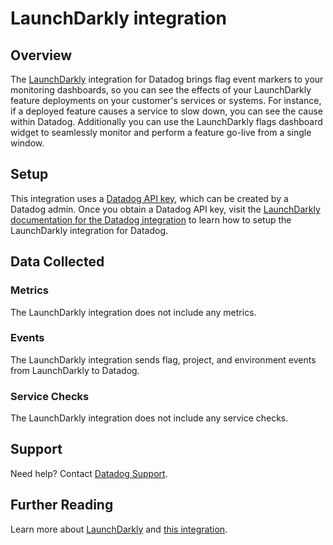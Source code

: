 # LaunchDarkly integration

## Overview


The [LaunchDarkly][1] integration for Datadog brings flag event markers to your monitoring dashboards, so you can see the effects of your LaunchDarkly feature deployments on your customer's services or systems. For instance, if a deployed feature causes a service to slow down, you can see the cause within Datadog. Additionally you can use the LaunchDarkly flags dashboard widget to seamlessly monitor and perform a feature go-live from a single window. 

## Setup

This integration uses a [Datadog API key][2], which can be created by a Datadog admin. Once you obtain a Datadog API key, visit the [LaunchDarkly documentation for the Datadog integration][3] to learn how to setup the LaunchDarkly integration for Datadog.


## Data Collected

### Metrics

The LaunchDarkly integration does not include any metrics.

### Events

The LaunchDarkly integration sends flag, project, and environment events from LaunchDarkly to Datadog.

### Service Checks

The LaunchDarkly integration does not include any service checks.

## Support

Need help? Contact [Datadog Support][4].

## Further Reading

Learn more about [LaunchDarkly][1] and [this integration][3].

[1]: https://launchdarkly.com
[2]: https://app.datadoghq.com/account/settings#api
[3]: https://docs.launchdarkly.com/docs/datadog
[4]: https://docs.datadoghq.com/help/
